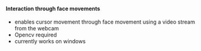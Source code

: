 #### Interaction through face movements 

* enables cursor movement through face movement using a video stream from the webcam 
* Opencv required 
* currently works on windows
